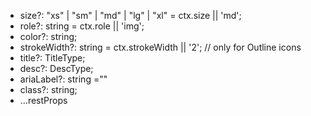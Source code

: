 - size?: "xs" | "sm" | "md" | "lg" | "xl" = ctx.size || 'md';
- role?: string = ctx.role || 'img';
- color?: string;
- strokeWidth?: string = ctx.strokeWidth || '2'; // only for Outline icons
- title?: TitleType;
- desc?: DescType;
- ariaLabel?: string ="<icon file name>"
- class?: string;
- ...restProps
